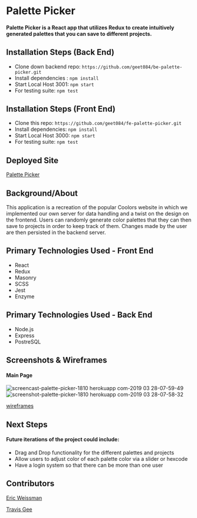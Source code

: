 # Palette Picker

#### Palette Picker is a React app that utilizes Redux to create intuitively generated palettes that you can save to different projects.

## Installation Steps (Back End)
- Clone down backend repo: ```https://github.com/geet084/be-palette-picker.git```
- Install dependencies : ```npm install```
- Start Local Host 3001: ```npm start```
- For testing suite: ```npm test``` 

## Installation Steps (Front End)
- Clone this repo: ```https://github.com/geet084/fe-palette-picker.git```
- Install dependencies: ```npm install```
- Start Local Host 3000: ```npm start```
- For testing suite: ```npm test```

## Deployed Site
[Palette Picker](https://palette-picker-1810.herokuapp.com/)

## Background/About
This application is a recreation of the popular Coolors website in which we implemented our own server for data handling and a twist on the design on the frontend. Users can randomly generate color palettes that they can then save to projects in order to keep track of them. Changes made by the user are then persisted in the backend server.

## Primary Technologies Used - Front End
- React
- Redux
- Masonry
- SCSS
- Jest
- Enzyme


## Primary Technologies Used - Back End
- Node.js
- Express
- PostreSQL

## Screenshots & Wireframes
#### Main Page
![screencast-palette-picker-1810 herokuapp com-2019 03 28-07-59-49](https://user-images.githubusercontent.com/39391585/55163911-463a0b80-5130-11e9-971d-1d00e557a546.gif)
![screenshot-palette-picker-1810 herokuapp com-2019 03 28-07-58-32](https://user-images.githubusercontent.com/39391585/55163914-46d2a200-5130-11e9-9d60-48400a8676cd.png)

[wireframes](https://user-images.githubusercontent.com/39391585/55120839-29182500-50bd-11e9-8811-63839f69e328.png)


## Next Steps
#### Future iterations of the project could include:
- Drag and Drop functionality for the different palettes and projects
- Allow users to adjust color of each palette color via a slider or hexcode
- Have a login system so that there can be more than one user


## Contributors
[Eric Weissman](https://github.com/ericweissman)

[Travis Gee](https://github.com/geet084)
